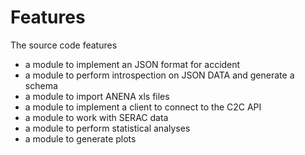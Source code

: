 # Features

The source code features

* a module to implement an JSON format for accident
* a module to perform introspection on JSON DATA and generate a schema
* a module to import ANENA xls files
* a module to implement a client to connect to the C2C API
* a module to work with SERAC data
* a module to perform statistical analyses
* a module to generate plots
